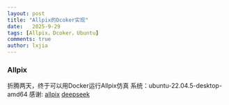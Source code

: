 ```yaml
---
layout: post
title: "Allpix的Dcoker实现"
date:   2025-9-29
tags: [Allpix，Dcoker，Ubuntu]
comments: true
author: lxjia
---
```




### Allpix
折腾两天，终于可以用Docker运行Allpix仿真
系统：ubuntu-22.04.5-desktop-amd64
感谢:
[allpix](https://allpix-squared.docs.cern.ch/)
[deepseek](https://chat.deepseek.com/)
